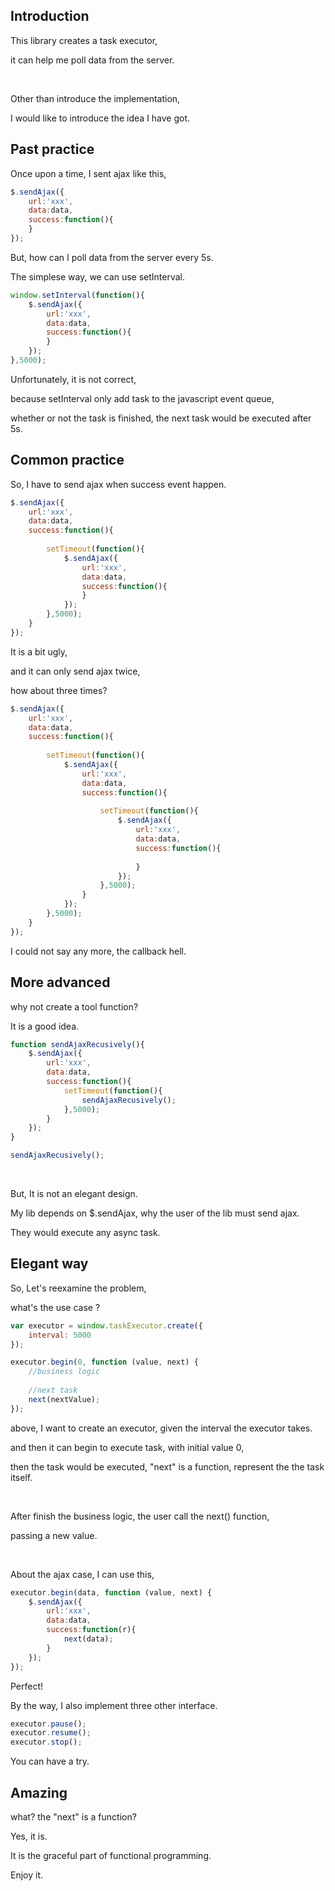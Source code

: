 ## **Introduction**

This library creates a task executor,

it can help me poll data from the server.

<br/>

Other than introduce the implementation,

I would like to introduce the idea I have got.

## **Past practice**

Once upon a time, I sent ajax like this,

```javascript
$.sendAjax({
	url:'xxx',
	data:data,
	success:function(){
	}
});
```

But, how can I poll data from the server every 5s.

The simplese way, we can use setInterval.

```javascript
window.setInterval(function(){
	$.sendAjax({
		url:'xxx',
		data:data,
		success:function(){
		}
	});
},5000);
```

Unfortunately, it is not correct,

because setInterval only add task to the javascript event queue,

whether or not the task is finished, the next task would be executed after 5s.

## **Common practice**

So, I have to send ajax when success event happen.

```javascript
$.sendAjax({
	url:'xxx',
	data:data,
	success:function(){
		
		setTimeout(function(){
			$.sendAjax({
				url:'xxx',
				data:data,
				success:function(){
				}
			});
		},5000);
	}
});
```

It is a bit ugly,

and it can only send ajax twice,

how about three times?

```javascript
$.sendAjax({
	url:'xxx',
	data:data,
	success:function(){
		
		setTimeout(function(){
			$.sendAjax({
				url:'xxx',
				data:data,
				success:function(){
					
					setTimeout(function(){
						$.sendAjax({
							url:'xxx',
							data:data,
							success:function(){
								
							}
						});
					},5000);
				}
			});
		},5000);
	}
});
```

I could not say any more, the callback hell.

## **More advanced**

why not create a tool function?

It is a good idea.

```javascript
function sendAjaxRecusively(){
	$.sendAjax({
		url:'xxx',
		data:data,
		success:function(){
			setTimeout(function(){
				sendAjaxRecusively();
			},5000);
		}
	});
}

sendAjaxRecusively();
```

<br/>

But, It is not an elegant design.

My lib depends on $.sendAjax, why the user of the lib must send ajax.

They would execute any async task.

## **Elegant way**

So, Let's reexamine the problem,

what's the use case ?

```javascript
var executor = window.taskExecutor.create({
    interval: 5000
});

executor.begin(0, function (value, next) {
	//business logic
	 
	//next task
	next(nextValue);
});
```

above, I want to create an executor, given the interval the executor takes.

and then it can begin to execute task, with initial value 0,

then the task would be executed, "next" is a function, represent the the task itself.

<br/>

After finish the business logic, the user call the next() function,

passing a new value.

<br/>

About the ajax case, I can use this,

```javascript
executor.begin(data, function (value, next) {
	$.sendAjax({
		url:'xxx',
		data:data,
		success:function(r){
			next(data);
		}
	});
});
```

Perfect!

By the way, I also implement three other interface.

```javascript
executor.pause();
executor.resume();
executor.stop();
```

You can have a try.

## **Amazing**

what? the "next" is a function? 

Yes, it is.

It is the graceful part of functional programming.

Enjoy it.
